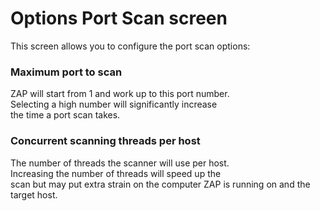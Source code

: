 # Options Port Scan screen #

This screen allows you to configure the port scan options:
### Maximum port to scan ###
ZAP will start from 1 and work up to this port number. <br>Selecting a high number will significantly increase<br>
the time a port scan takes.<br>
<h3>Concurrent scanning threads per host</h3>
The number of threads the scanner will use per host. <br>Increasing the number of threads will speed up the<br>
scan but may put extra strain on the computer ZAP is running on and the target host.